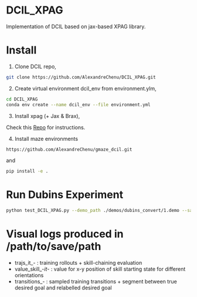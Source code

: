 # DCIL_XPAG
Implementation of DCIL based on jax-based XPAG library.

# Install 

1. Clone DCIL repo,

```sh
git clone https://github.com/AlexandreChenu/DCIL_XPAG.git
```

2. Create virtual environment dcil_env from environment.ylm,

```sh
cd DCIL_XPAG
conda env create --name dcil_env --file environment.yml
```

3. Install xpag (+ Jax & Brax),

Check this [Repo](https://github.com/perrin-isir/xpag) for instructions. 

4. Install maze environments 

```sh
https://github.com/AlexandreChenu/gmaze_dcil.git
```

and 

```sh
pip install -e .
```

# Run Dubins Experiment

```sh
python test_DCIL_XPAG.py --demo_path ./demos/dubins_convert/1.demo --save_path /path/to/save/path
```

# Visual logs produced in /path/to/save/path

- trajs_it_- : training rollouts + skill-chaining evaluation
- value_skill_-_it_- : value for x-y position of skill starting state for different orientations 
- transitions_- : sampled training transitions + segment between true desired goal and relabelled desired goal

